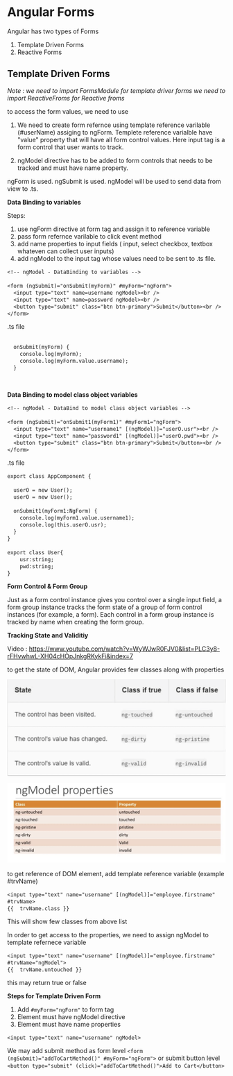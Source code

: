 Angular Forms
=====

Angular has two types of Forms 

1) Template Driven Forms
2) Reactive Forms

## Template Driven Forms

*Note : 
we need to import FormsModule for template driver forms
we need to import ReactiveFroms for Reactive froms*

to access the form values, we need to use

1) We need to create form refernce using template reference varilable (#userName) assiging to ngForm. 
Templete reference varialble have "value" property that will have all form control values. 
Here input tag is a form control that user wants to track. 

2) ngModel directive has to be added to form controls that needs to be tracked and must have name property.


ngForm is used.
ngSubmit is used.
ngModel will be used to send data from view to .ts.

**Data Binding to variables**

Steps:

1) use ngForm directive at form tag and assign it to reference variable
2) pass form refernce varilable to click event method
3) add name properties to input fields ( input, select checkbox, textbox whateven can collect user inputs)
4) add ngModel to the input tag whose values need to be sent to .ts file.

```
<!-- ngModel - DataBinding to variables -->

<form (ngSubmit)="onSubmit(myForm)" #myForm="ngForm">
  <input type="text" name=username ngModel><br />
  <input type="text" name=password ngModel><br />
  <button type="submit" class="btn btn-primary">Submit</button><br />
</form>

```
.ts file
```

  onSubmit(myForm) {
    console.log(myForm);
    console.log(myForm.value.username);
  }
  
  
```

**Data Binding to model class object variables**

```
<!-- ngModel - DataBind to model class object variables -->

<form (ngSubmit)="onSubmit1(myForm1)" #myForm1="ngForm">
  <input type="text" name="username1" [(ngModel)]="userO.usr"><br />
  <input type="text" name="password1" [(ngModel)]="userO.pwd"><br />
  <button type="submit" class="btn btn-primary">Submit</button><br />
</form>

```
.ts file
  
```
export class AppComponent {

  userO = new User();
  userO = new User();
  
  onSubmit1(myForm1:NgForm) {
    console.log(myForm1.value.username1);
    console.log(this.userO.usr);
  }
}

export class User{
    usr:string;
    pwd:string;
}
```

**Form Control & Form Group**

Just as a form control instance gives you control over a single input field, a form group instance tracks the form state of a group of form control instances (for example, a form). Each control in a form group instance is tracked by name when creating the form group.



**Tracking State and Validitiy**

Video : https://www.youtube.com/watch?v=WyWJwR0FJV0&list=PLC3y8-rFHvwhwL-XH04cHOpJnkgRKykFi&index=7

to get the state of DOM, Angular provides few classes along with properties

![Alt text](/ControlState.png?raw=true "Optional Title")

![Alt text](/ngModelStateClassAndProperty.png?raw=true "Optional Title")

to get reference of DOM element, add template reference variable (example  #trvName)

```
<input type="text" name="username" [(ngModel)]="employee.firstname" #trvName>
{{  trvName.class }}
```
This will show few classes from above list 

In order to get access to the properties, we need to assign ngModel to template refernece variable

```
<input type="text" name="username" [(ngModel)]="employee.firstname" #trvName="ngModel">
{{  trvName.untouched }}
```
this may return true or false

**Steps for Template Driven Form**

1) Add `#myForm="ngForm"` to form tag 
2) Element must have ngModel directive
3) Element must have name properties

```
<input type="text" name="username" ngModel>
```
We may add submit method as form level `<form (ngSubmit)="addToCartMethod()" #myForm="ngForm">`  or submit button level `    <button type="submit" (click)="addToCartMethod()">Add to Cart</button>`



